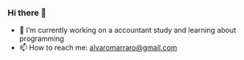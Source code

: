 ### Hi there 👋

- 🔭 I’m currently working on a accountant study and learning about programming 
- 📫 How to reach me: alvaromarraro@gmail.com



